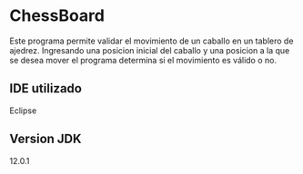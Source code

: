 # ChessBoard
Este programa permite validar el movimiento de un caballo en un tablero de ajedrez. Ingresando una posicion inicial del caballo y una posicion a la que se desea mover
el programa determina si el movimiento es válido o no. 

## IDE utilizado
Eclipse

## Version JDK
12.0.1
